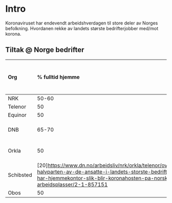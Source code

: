 # Intro
Koronaviruset har endevendt arbeidshverdagen til store deler av Norges befolkning. Hvordanen rekke av landets største bedrifterjobber med/mot korona.

## Tiltak @ Norge bedrifter
| Org | % fulltid hjemme | ansatte bestemme om de jobber hjemmefra| veiledning håndbok | går/sykler til jobb støtte |  dekker utstyr på hjemmekontor | 
| :--- | :--- | :--- |  :--- | :--- | :--- |  
| NRK | 50-60 | - |? | | |
| Telenor | 50 | (/) JA |? | (/) JA | 
| Equinor | 50 | - |? |    3000 kr | 
| DNB | 65-70 | - |? | kjører hjem utstyr til de ansatte | |
| Orkla | 50 | - |? | kontorstoler og pc-skjermer | |
| Schibsted | [20]https://www.dn.no/arbeidsliv/nrk/orkla/telenor/over-halvparten-av-de-ansatte-i-landets-storste-bedrifter-har-hjemmekontor-slik-blir-koronahosten-pa-norske-arbeidsplasser/2-1-857151 
| Obos | 50 | - |  750 | ? | [750](https://www.dn.no/arbeidsliv/koronaviruset/obos/hjemmekontor/obos-gir-ansatte-som-gar-eller-sykler-til-jobb-750-kroner-i-maneden/2-1-858490) |


